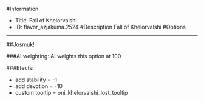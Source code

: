 #Information
 - Title: Fall of Khelorvalshi
 - ID: flavor_azjakuma.2524
#Description
Fall of Khelorvalshi
#Options

___
##Josmuk!

###AI weighting:
AI weights this option at 100


###Efects:<ul><li>add stability = -1</li><li>add devotion = -10</li><li>custom tooltip = oni_khelorvalshi_lost_tooltip</li></ul>
